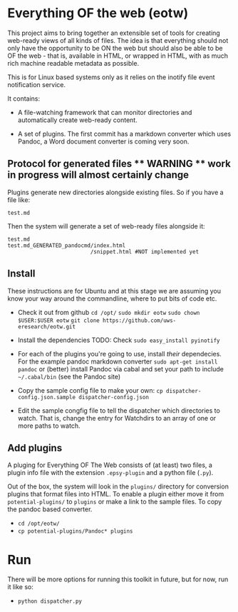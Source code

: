 # Everything OF the web (eotw)

This project aims to bring together an extensible set of tools for creating web-ready views of all kinds of files. The idea is that everything should not only have the opportunity to be ON the web but should also be able to be OF the web - that is, available in HTML, or wrapped in HTML, with as much rich machine readable metadata as possible.

This is for Linux based systems only as it relies on the inotify file event notification service.


It contains:
* A file-watching framework that can monitor directories and automatically create web-ready content.

* A set of plugins. The first commit has a markdown converter which uses Pandoc, a Word document converter is coming very soon.

## Protocol for generated files ** WARNING ** work in progress will almost certainly change

Plugins generate new directories alongside existing files. So if you have a file like:

```
test.md
```

Then the system will generate a set of web-ready files alongside it:

```
test.md
test.md_GENERATED_pandocmd/index.html
                          /snippet.html #NOT implemented yet
```

## Install

These instructions are for Ubuntu and at this stage we are assuming you know your way around the commandline, where to put bits of code etc. 


* Check it out from github
    ```cd /opt/```
	```sudo mkdir eotw```
	```sudo chown $USER:$USER eotw```
    ```git clone https://github.com/uws-eresearch/eotw.git```

* Install the dependencies TODO: Check
    ```sudo easy_install pyinotify```

* For each of the plugins you're going to use, install _their_ dependecies. For the example pandoc markdown converter
    ```sudo apt-get install pandoc``` 
    or (better) install Pandoc via cabal and set your path to include ```~/.cabal/bin``` (see the Pandoc site)

* Copy the sample config file to make your own:
    ```cp dispatcher-config.json.sample dispatcher-config.json```

* Edit the sample congfig file to tell the dispatcher which directories to watch. That is, change the entry for Watchdirs to an array of one or more paths to watch.

## Add plugins

A pluging for Everything OF The Web consists of (at least) two files, a plugin info file with the extension ```.epsy-plugin``` and a python file (```.py```).

Out of the box, the system will look in the ```plugins/``` directory for conversion plugins that format files into HTML. To enable a plugin either move it from ```potential-plugins/``` to ```plugins``` or make a link to the sample files. To copy the pandoc based converter.

* ```cd /opt/eotw/```
* ```cp potential-plugins/Pandoc* plugins```


# Run

There will be more options for running this toolkit in future, but for now, run it like so:

 *  ```python dispatcher.py```







